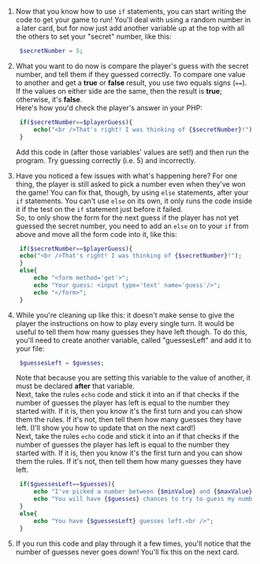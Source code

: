 1. Now that you know how to use `if` statements, you can start writing the code to get your game to run! You'll deal with using a random number in a later card, but for now just add another variable up at the top with all the others to set your "secret" number, like this:
   ```php
    $secretNumber = 5;
   ```
2. What you want to do now is compare the player's guess with the secret number, and tell them if they guessed correctly. To compare one value to another and get a **true** or **false** result, you use two equals signs \(`==`\). If the values on either side are the same, then the result is **true**; otherwise, it's **false**.  
   Here's how you'd check the player's answer in your PHP:

   ```php
    if($secretNumber==$playerGuess){
        echo("<br />That's right! I was thinking of {$secretNumber}!");
    }
   ```

   Add this code in \(after those variables' values are set!\) and then run the program. Try guessing correctly \(i.e. 5\) and incorrectly.

3. Have you noticed a few issues with what's happening here? For one thing, the player is still asked to pick a number even when they've won the game! You can fix that, though, by using `else` statements, after your `if` statements. You can't use `else` on its own, it only runs the code inside it if the test on the `if` statement just before it failed.  
   So, to only show the form for the next guess if the player has not yet guessed the secret number, you need to add an `else` on to your `if` from above and move all the form code into it, like this:

   ```php
    if($secretNumber==$playerGuess){
    echo("<br />That's right! I was thinking of {$secretNumber}!");
    }
    else{
        echo "<form method='get'>";
        echo "Your guess: <input type='text' name='guess'/>";
        echo "</form>";   
    }
   ```

4. While you're cleaning up like this: it doesn't make sense to give the player the instructions on how to play every single turn. It would be useful to tell them how many guesses they have left though. To do this, you'll need to create another variable, called "guessesLeft" and add it to your file:

   ```php
    $guessesLeft = $guesses;
   ```

   Note that because you are setting this variable to the value of another, it must be declared **after** that variable.  
    Next, take the rules `echo` code and stick it into an if that checks if the number of guesses the player has left is equal to the number they started with. If it is, then you know it's the first turn and you can show them the rules. If it's not, then tell them how many guesses they have left. \(I'll show you how to update that on the next card!\)  
    Next, take the rules `echo` code and stick it into an if that checks if the number of guesses the player has left is equal to the number they started with. If it is, then you know it's the first turn and you can show them the rules. If it's not, then tell them how many guesses they have left.

   ```php
    if($guessesLeft==$guesses){
        echo "I've picked a number between {$minValue} and {$maxValue}<br />";
        echo "You will have {$guesses} chances to try to guess my number!<br />";
    }
    else{
        echo "You have {$guessesLeft} guesses left.<br />";
    }
   ```

5. If you run this code and play through it a few times, you'll notice that the number of guesses never goes down! You'll fix this on the next card.



